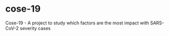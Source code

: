 # cose-19
Cose-19 -  A project to study which factors are the most impact with SARS-CoV-2 severity cases

